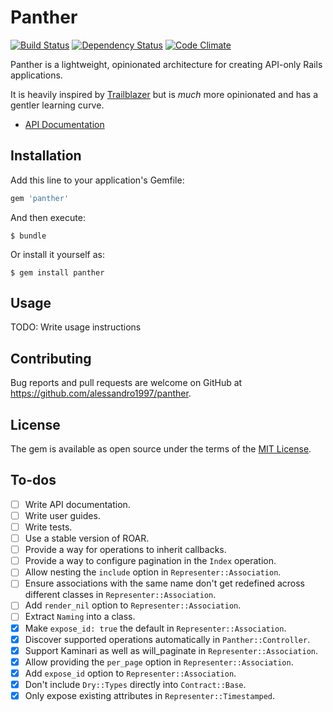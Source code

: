 # Panther

[![Build Status](https://img.shields.io/travis/alessandro1997/panther.svg?maxAge=3600&style=flat-square)](https://travis-ci.org/alessandro1997/panther)
[![Dependency Status](https://img.shields.io/gemnasium/alessandro1997/panther.svg?maxAge=3600&style=flat-square)](https://gemnasium.com/github.com/alessandro1997/panther)
[![Code Climate](https://img.shields.io/codeclimate/github/alessandro1997/panther.svg?maxAge=3600&style=flat-square)](https://codeclimate.com/github/alessandro1997/panther)

Panther is a lightweight, opinionated architecture for creating API-only Rails applications.

It is heavily inspired by [Trailblazer](http://trailblazer.to/) but is _much_ more opinionated and
has a gentler learning curve.

- [API Documentation](http://www.rubydoc.info/github/alessandro1997/panther/master)

## Installation

Add this line to your application's Gemfile:

```ruby
gem 'panther'
```

And then execute:

```console
$ bundle
```

Or install it yourself as:

```console
$ gem install panther
```

## Usage

TODO: Write usage instructions

## Contributing

Bug reports and pull requests are welcome on GitHub at https://github.com/alessandro1997/panther.

## License

The gem is available as open source under the terms of the
[MIT License](http://opensource.org/licenses/MIT).

## To-dos

- [ ] Write API documentation.
- [ ] Write user guides.
- [ ] Write tests.
- [ ] Use a stable version of ROAR.
- [ ] Provide a way for operations to inherit callbacks.
- [ ] Provide a way to configure pagination in the `Index` operation.
- [ ] Allow nesting the `include` option in `Representer::Association`.
- [ ] Ensure associations with the same name don't get redefined across different classes in `Representer::Association`.
- [ ] Add `render_nil` option to `Representer::Association`.
- [ ] Extract `Naming` into a class.
- [x] Make `expose_id: true` the default in `Representer::Association`.
- [x] Discover supported operations automatically in `Panther::Controller`.
- [x] Support Kaminari as well as will_paginate in `Representer::Association`.
- [x] Allow providing the `per_page` option in `Representer::Association`.
- [x] Add `expose_id` option to `Representer::Association`.
- [x] Don't include `Dry::Types` directly into `Contract::Base`.
- [x] Only expose existing attributes in `Representer::Timestamped`.
